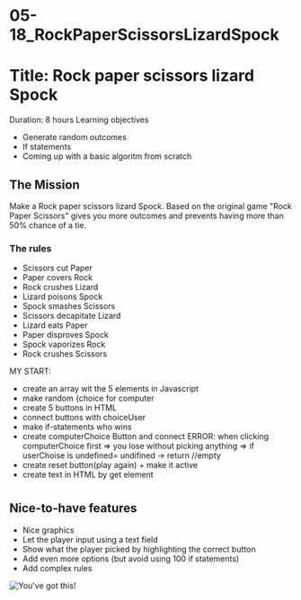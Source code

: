 # 05-18_RockPaperScissorsLizardSpock

# Title: Rock paper scissors lizard Spock
Duration: 8 hours
Learning objectives
  - Generate random outcomes
  - If statements
  - Coming up with a basic algoritm from scratch

## The Mission
Make a Rock paper scissors lizard Spock. Based on the original game "Rock Paper Scissors" gives you more outcomes and prevents having more than 50% chance of a tie.

### The rules
- Scissors cut Paper
- Paper covers Rock
- Rock crushes Lizard
- Lizard poisons Spock
- Spock smashes Scissors
- Scissors decapitate Lizard
- Lizard eats Paper
- Paper disproves Spock
- Spock vaporizes Rock
- Rock crushes Scissors

MY START:
- create an array wit the 5 elements in Javascript
- make random {choice for computer
- create 5 buttons in HTML
- connect buttons with choiceUser
- make if-statements who wins
- create computerChoice Button and connect
  ERROR: when clicking computerChoice first => you lose without picking anything
  => if userChoise is undefined= undifined -> return //empty
- create reset button(play again) + make it active
- create text in HTML by get element <h1>


## Nice-to-have features
- Nice graphics
- Let the player input using a text field
- Show what the player picked by highlighting the correct button
- Add even more options (but avoid using 100 if statements)
- Add complex rules

![You've got this!](http://78.media.tumblr.com/f9247799ae2fe6613f643957020101c6/tumblr_inline_n80n8u8pSz1sbdww6.gif)

